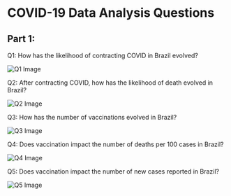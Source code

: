 # COVID-19 Data Analysis Questions

## Part 1:

Q1: How has the likelihood of contracting COVID in Brazil evolved?

![Q1 Image](/figs/p1q1.png)

Q2: After contracting COVID, how has the likelihood of death evolved in Brazil?

![Q2 Image](/figs/p1q2.png)

Q3: How has the number of vaccinations evolved in Brazil?

![Q3 Image](path/to/Q3_image.png)

Q4: Does vaccination impact the number of deaths per 100 cases in Brazil?

![Q4 Image](path/to/Q4_image.png)

Q5: Does vaccination impact the number of new cases reported in Brazil?

![Q5 Image](path/to/Q5_image.png)

